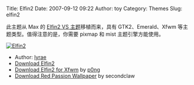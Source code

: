 Title: Elfin2
Date: 2007-09-12 09:22
Author: toy
Category: Themes
Slug: elfin2

此主题从 Max 的 [Elfin2 VS
主题](http://maxvision.deviantart.com/art/Elfin2-Visualstyle-54149101)移植而来，具有
GTK2、Emerald、Xfwm 等主题类型。值得注意的是，你需要 pixmap 和 mist
主题引擎方能使用。

[![Elfin2](http://i.linuxtoy.org/i/2007/09/elfin2_s.jpg)](http://i.linuxtoy.org/i/2007/09/elfin2.jpg)

- Author: [lyrae](http://thrynk.deviantart.com/)  
- [Download
Elfin2](http://www.gnome-look.org/content/show.php/Elfin2?content=66121)  
- [Download Elfin2 for
Xfwm](http://www.xfce-look.org/content/show.php/Elfin2?content=63775) by
[p0ng](http://temasdop0ng.blogspot.com/)  
- [Download Red Passion
Wallpaper](http://secondclaw.deviantart.com/art/Red-Passion-Wallpaper-44850991)
by secondclaw
